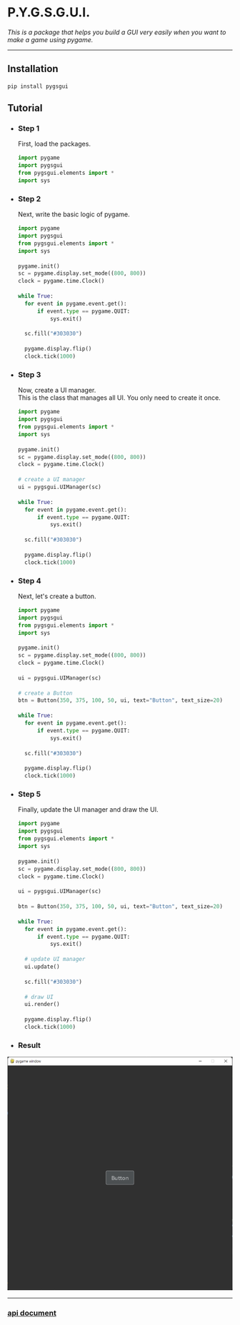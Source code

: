 # P.Y.G.S.G.U.I.

_This is a package that helps you build a GUI very easily when you want to make a game using pygame._

---
## Installation
    pip install pygsgui

## Tutorial
* ### Step 1
  First, load the packages.   
  ```python
  import pygame
  import pygsgui
  from pygsgui.elements import *
  import sys
  ```
* ### Step 2
  Next, write the basic logic of pygame.
  ```python
  import pygame
  import pygsgui
  from pygsgui.elements import *
  import sys
  
  pygame.init() 
  sc = pygame.display.set_mode((800, 800))
  clock = pygame.time.Clock()
  
  while True:
    for event in pygame.event.get():
        if event.type == pygame.QUIT:
            sys.exit()
  
    sc.fill("#303030")
  
    pygame.display.flip()
    clock.tick(1000)
  ```
* ### Step 3
  Now, create a UI manager.   
  This is the class that manages all UI. You only need to create it once.
  ```python
  import pygame
  import pygsgui
  from pygsgui.elements import *
  import sys
  
  pygame.init() 
  sc = pygame.display.set_mode((800, 800))
  clock = pygame.time.Clock()
  
  # create a UI manager
  ui = pygsgui.UIManager(sc)
  
  while True:
    for event in pygame.event.get():
        if event.type == pygame.QUIT:
            sys.exit()
  
    sc.fill("#303030")
  
    pygame.display.flip()
    clock.tick(1000)
  ```
* ### Step 4
  Next, let's create a button.
  ```python
  import pygame
  import pygsgui
  from pygsgui.elements import *
  import sys
  
  pygame.init() 
  sc = pygame.display.set_mode((800, 800))
  clock = pygame.time.Clock()
  
  ui = pygsgui.UIManager(sc)
  
  # create a Button
  btn = Button(350, 375, 100, 50, ui, text="Button", text_size=20)
  
  while True:
    for event in pygame.event.get():
        if event.type == pygame.QUIT:
            sys.exit()
  
    sc.fill("#303030")
  
    pygame.display.flip()
    clock.tick(1000)
  ```
* ### Step 5
  Finally, update the UI manager and draw the UI.
  ```python
  import pygame
  import pygsgui
  from pygsgui.elements import *
  import sys
  
  pygame.init() 
  sc = pygame.display.set_mode((800, 800))
  clock = pygame.time.Clock()
  
  ui = pygsgui.UIManager(sc)
  
  btn = Button(350, 375, 100, 50, ui, text="Button", text_size=20)
  
  while True:
    for event in pygame.event.get():
        if event.type == pygame.QUIT:
            sys.exit()
  
    # update UI manager
    ui.update()
  
    sc.fill("#303030")
  
    # draw UI
    ui.render()
  
    pygame.display.flip()
    clock.tick(1000)
  ```
* ### Result
![result image](https://github.com/StupidDeveloper05/pygsgui/blob/main/images/tutorial.png)


---
### [api document](https://github.com/StupidDeveloper05/pygsgui/wiki)
